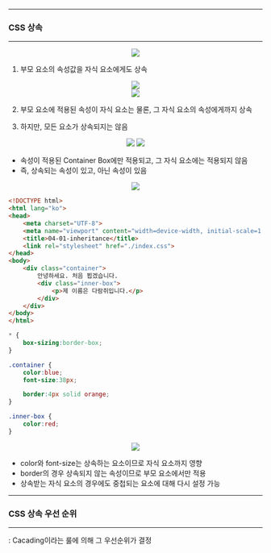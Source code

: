 -----
### CSS 상속
-----
<div align = "center">
<img src = "https://github.com/sooyounghan/Web/assets/34672301/6a9f5a63-5abc-4c46-9553-209688b59954">
</div>

1. 부모 요소의 속성값을 자식 요소에게도 상속
<div align = "center">
<img src = "https://github.com/sooyounghan/Web/assets/34672301/47a85031-3d8b-42a2-a021-512ce0378071">
</div> 

<div align = "center">
<img src = "https://github.com/sooyounghan/Web/assets/34672301/48ba1ee2-fe9a-492d-9863-d5b99bad7f24">
</div> 

2. 부모 요소에 적용된 속성이 자식 요소는 물론, 그 자식 요소의 속성에게까지 상속

3. 하지만, 모든 요소가 상속되지는 않음
<div align = "center">
<img src = "https://github.com/sooyounghan/Web/assets/34672301/f3a8123d-117d-412b-ba4d-e3370e546768">
<img src = "https://github.com/sooyounghan/Web/assets/34672301/ffd736d9-9efc-494e-b013-f29784e54613">
</div> 

  - 속성이 적용된 Container Box에만 적용되고, 그 자식 요소에는 적용되지 않음
  - 즉, 상속되는 속성이 있고, 아닌 속성이 있음

<div align = "center">
<img src = "https://github.com/sooyounghan/Web/assets/34672301/82f0643d-6dcd-431d-ac86-c13b777c1470">
</div> 

```html
<!DOCTYPE html>
<html lang="ko">
<head>
    <meta charset="UTF-8">
    <meta name="viewport" content="width=device-width, initial-scale=1.0">
    <title>04-01-inheritance</title>
    <link rel="stylesheet" href="./index.css">
</head>
<body>
    <div class="container">
        안녕하세요. 처음 뵙겠습니다.
        <div class="inner-box">
            <p>제 이름은 다람쥐입니다.</p>
        </div>
    </div>
</body>
</html>
```
```css
* {
    box-sizing:border-box;
}

.container {
    color:blue;
    font-size:38px;

    border:4px solid orange;
}

.inner-box {
    color:red;
}
```
<div align = "center">
<img src="https://github.com/sooyounghan/Web/assets/34672301/69f94c11-570f-4592-9047-202865ce0892">
</div>   

  - color와 font-size는 상속하는 요소이므로 자식 요소까지 영향
  - border의 경우 상속되지 않는 속성이므로 부모 요소에서만 적용
  - 상속받는 자식 요소의 경우에도 중첩되는 요소에 대해 다시 설정 가능

-----
### CSS 상속 우선 순위
-----
: Cacading이라는 룰에 의해 그 우선순위가 결정
